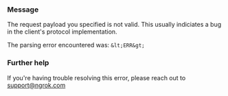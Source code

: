 
### Message
The request payload you specified is not valid.
This usually indiciates a bug in the client's protocol implementation.

The parsing error encountered was:
`&lt;ERR&gt;`

### Further help
If you're having trouble resolving this error, please reach out to [support@ngrok.com](mailto:support@ngrok.com?subject=Help%20with%20ERR_NGROK_801)

